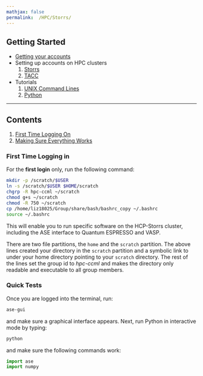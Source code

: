 ```yaml
---
mathjax: false
permalink:  /HPC/Storrs/
---
```


## Getting Started
*  [Getting your accounts](/CCML/HPC/PREREQUISITE/)
* Setting up accounts on HPC clusters
  1. [Storrs](/CCML/HPC/Storrs/)
  2. [TACC](/CCML/HPC/TACC/)
* Tutorials
  1. [UNIX Command Lines](/CCML/Tutorials/UNIX/)
  2. [Python](/CCML/Tutorials/Python/)

____
## Contents
1. [First Time Logging On](#first-time)
2. [Making Sure Everything Works](#testing)

### First Time Logging in ###
For the **first login** only, run the following command:

```bash
mkdir -p /scratch/$USER
ln -s /scratch/$USER $HOME/scratch
chgrp -R hpc-ccml ~/scratch
chmod g+s ~/scratch
chmod -R 750 ~/scratch
cp /home/liz18025/Group/share/bash/bashrc_copy ~/.bashrc
source ~/.bashrc
```

This will enable you to run specific software on the HCP-Storrs cluster, including the ASE interface to Quantum ESPRESSO and VASP.

There are two file partitions, the `home` and the `scratch` partition. The above lines created your directory in the `scratch` partition and a symbolic link to under your home directory pointing to your `scratch` directory. The rest of the lines set the group id to *hpc-ccml* and makes the directory only readable and executable to all group members.
 
### Quick Tests ###

Once you are logged into the terminal, run:

```bash
ase-gui
```

and make sure a graphical interface appears. Next, run Python in interactive mode by typing:

```bash
python
```

and make sure the following commands work:

```python
import ase
import numpy
```
